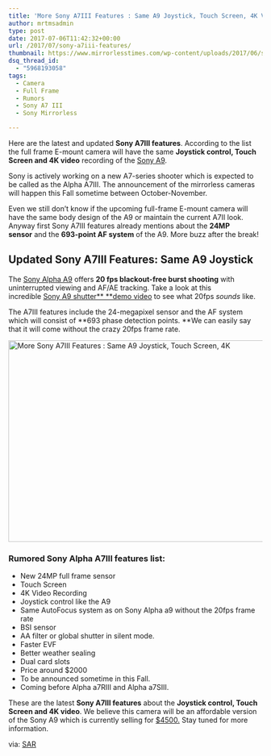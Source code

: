```yaml
---
title: 'More Sony A7III Features : Same A9 Joystick, Touch Screen, 4K Video'
author: mrtmsadmin
type: post
date: 2017-07-06T11:42:32+00:00
url: /2017/07/sony-a7iii-features/
thumbnail: https://www.mirrorlesstimes.com/wp-content/uploads/2017/06/sony-a7iii-release-date.jpg
dsq_thread_id:
  - "5968193058"
tags:
  - Camera
  - Full Frame
  - Rumors
  - Sony A7 III
  - Sony Mirrorless

---
```

Here are the latest and updated **Sony A7III features**. According to the list the full frame E-mount camera will have the same **Joystick control, Touch Screen and 4K video** recording of the [Sony A9][1].

Sony is actively working on a new A7-series shooter which is expected to be called as the Alpha A7III. The announcement of the mirrorless cameras will happen this Fall sometime between October-November.

Even we still don&#8217;t know if the upcoming full-frame E-mount camera will have the same body design of the A9 or maintain the current A7II look. Anyway first Sony A7III features already mentions about the **24MP sensor** and the **693-point AF system** of the A9. More buzz after the break!<!--more-->

## Updated Sony A7III Features: Same A9 Joystick

The [Sony Alpha A9][2] offers **20 fps blackout-free burst shooting** with uninterrupted viewing and AF/AE tracking. Take a look at this incredible [Sony A9 shutter** **demo video][3] to see what 20fps _sounds_ like.

The A7III features include the 24-megapixel sensor and the AF system which will consist of **693 phase detection points. **We can easily say that it will come without the crazy 20fps frame rate.

[<img class="aligncenter wp-image-695 size-full" title="More Sony A7III Features : Same A9 Joystick, Touch Screen, 4K" src="https://i2.wp.com/www.mirrorlesstimes.com/wp-content/uploads/2016/11/sony-a7iii-camera-rumors.jpg?resize=600%2C400&#038;ssl=1" alt="More Sony A7III Features : Same A9 Joystick, Touch Screen, 4K" width="600" height="400" srcset="https://i2.wp.com/www.mirrorlesstimes.com/wp-content/uploads/2016/11/sony-a7iii-camera-rumors.jpg?w=800&ssl=1 800w, https://i2.wp.com/www.mirrorlesstimes.com/wp-content/uploads/2016/11/sony-a7iii-camera-rumors.jpg?resize=300%2C200&ssl=1 300w, https://i2.wp.com/www.mirrorlesstimes.com/wp-content/uploads/2016/11/sony-a7iii-camera-rumors.jpg?resize=768%2C512&ssl=1 768w" sizes="(max-width: 600px) 100vw, 600px" data-recalc-dims="1" />][4]

### Rumored Sony Alpha A7III features list:

  * New 24MP full frame sensor
  * Touch Screen
  * 4K Video Recording
  * Joystick control like the A9
  * Same AutoFocus system as on Sony Alpha a9 without the 20fps frame rate
  * BSI sensor
  * AA filter or global shutter in silent mode.
  * Faster EVF
  * Better weather sealing
  * Dual card slots
  * Price around $2000
  * To be announced sometime in this Fall.
  * Coming before Alpha a7RIII and Alpha a7SIII.

These are the latest **Sony A7III features** about the **Joystick control, Touch Screen and 4K video**. We believe this camera will be an affordable version of the Sony A9 which is currently selling for <a href="http://amzn.to/2oaJUsn" target="_blank" rel="noopener noreferrer">$4500.</a> Stay tuned for more information.

via: <a href="http://www.sonyalpharumors.com/sr5-a7iii-specs-confirmed-a9-joystick/" target="_blank" rel="nofollow noopener noreferrer">SAR</a>

 [1]: https://www.mirrorlesstimes.com/2017/04/sony-a9/
 [2]: https://www.dailycameranews.com/2017/05/best-lenses-sony-a9/
 [3]: https://www.mirrorlesstimes.com/2017/05/sony-a9-shutter-sound-video/
 [4]: https://i2.wp.com/www.mirrorlesstimes.com/wp-content/uploads/2016/11/sony-a7iii-camera-rumors.jpg?ssl=1